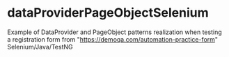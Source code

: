 # dataProviderPageObjectSelenium
Example of DataProvider and PageObject patterns realization when testing a registration form from "https://demoqa.com/automation-practice-form"
Selenium/Java/TestNG
